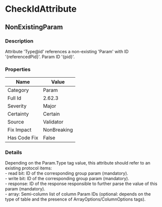 ﻿---  
uid: Validator_2_62_3  
---

# CheckIdAttribute

## NonExistingParam

### Description

Attribute 'Type@id' references a non\-existing 'Param' with ID '{referencedPid}'. Param ID '{pid}'.

### Properties

| Name         | Value       |
| ------------ | ----------- |
| Category     | Param       |
| Full Id      | 2.62.3      |
| Severity     | Major       |
| Certainty    | Certain     |
| Source       | Validator   |
| Fix Impact   | NonBreaking |
| Has Code Fix | False       |

### Details

Depending on the Param.Type tag value, this attribute should refer to an existing protocol items:  
\- read bit: ID of the corresponding group param (mandatory).  
\- write bit: ID of the corresponding group param (mandatory).  
\- response: ID of the response responsible to further parse the value of this param (mandatory).  
\- array: Semi\-column list of column Param IDs (optional: depends on the type of table and the presence of ArrayOptions\/ColumnOptions tags).
